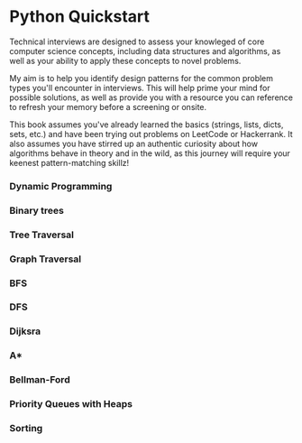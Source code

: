 # Python Quickstart

Technical interviews are designed to assess your knowleged of core computer science concepts, including data structures
and algorithms, as well as your ability to apply these concepts to novel problems. 

My aim is to help you identify design patterns for the common problem types you'll encounter in interviews. 
This will help prime your mind for possible solutions, as well as provide you with a resource you can reference to
refresh your memory before a screening or onsite. 

This book assumes you've already learned the basics (strings, lists, dicts, sets, etc.) and have been trying out problems 
on LeetCode or Hackerrank. It also assumes you have stirred up an authentic curiosity about how algorithms behave in 
theory and in the wild, as this journey will require your keenest pattern-matching skillz!

### Dynamic Programming
### Binary trees
### Tree Traversal
### Graph Traversal 
### BFS
### DFS
### Dijksra
### A*
### Bellman-Ford
### Priority Queues with Heaps
### Sorting
